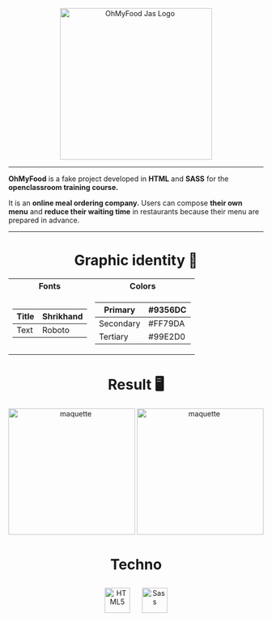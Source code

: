 <p align="center">
    <img height="300px" src="https://zupimages.net/up/22/26/1mml.png" alt="OhMyFood Jas Logo">
</p>
<hr>

**OhMyFood** is a fake project developed in **HTML** and **SASS** for the **openclassroom training course.**

It is an **online meal ordering company.** Users can compose **their own menu** and **reduce their waiting time** in restaurants because their menu are prepared in advance.

<hr>

<h1 align="center">Graphic identity 🎨</h1>
<table align="center">

<tr><th>Fonts</th><th>Colors</th></tr>
<tr><td>

| Title | Shrikhand |
| ----- | --------- |
| Text  | Roboto    |

</td><td>

| Primary   | #9356DC |
| --------- | ------- |
| Secondary | #FF79DA |
| Tertiary  | #99E2D0 |

</td></tr> </table>

<h1 align="center">Result 🖥️</h1>

<div align="center" float="left">
  <img src="https://zupimages.net/up/22/26/1haf.png" alt="maquette" height="250px">
    <img src="https://zupimages.net/up/22/26/4cx8.png" alt="maquette" height="250px">

</div>

<div align="center">  
    <h1>Techno</h1>
    <img style="margin: 10px" src="https://profilinator.rishav.dev/skills-assets/html5-original-wordmark.svg" alt="HTML5" height="50" />  
    <img style="margin: 10px" src="https://profilinator.rishav.dev/skills-assets/sass-original.svg" alt="Sass" height="50" />  
</div>
